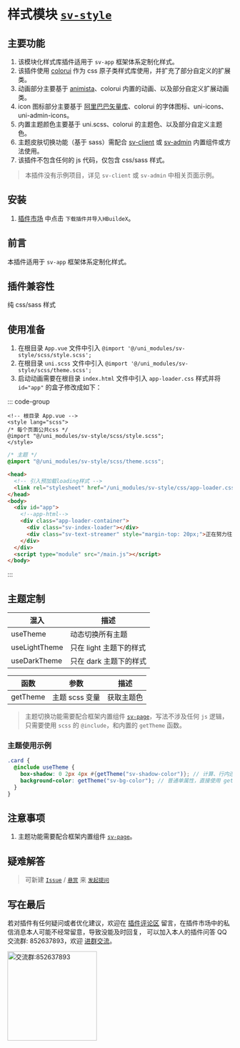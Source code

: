 # 样式模块 [`sv-style`](https://ext.dcloud.net.cn/plugin?id=17060)

## 主要功能

1. 该模块化样式库插件适用于 `sv-app` 框架体系定制化样式。
2. 该插件使用 [colorui](https://ext.dcloud.net.cn/plugin?id=239) 作为 css 原子类样式库使用，并扩充了部分自定义的扩展类。
3. 动画部分主要基于 [animista](https://animista.net/)、colorui 内置的动画、以及部分自定义扩展动画类。
4. icon 图标部分主要基于 [阿里巴巴矢量库](https://www.iconfont.cn/)、colorui 的字体图标、uni-icons、uni-admin-icons。
5. 内置主题颜色主要基于 uni.scss、colorui 的主题色、以及部分自定义主题色。
6. 主题皮肤切换功能（基于 sass）需配合 [sv-client](https://ext.dcloud.net.cn/plugin?id=16530) 或 [sv-admin](https://ext.dcloud.net.cn/plugin?id=16531) 内置组件或方法使用。
7. 该插件不包含任何的 js 代码，仅包含 css/sass 样式。

> 本插件没有示例项目，详见 `sv-client` 或 `sv-admin` 中相关页面示例。

## 安装

1. [插件市场](https://ext.dcloud.net.cn/plugin?id=17060) 中点击 `下载插件并导入HBuildeX`。

## 前言

本插件适用于 `sv-app` 框架体系定制化样式。

## 插件兼容性

纯 css/sass 样式

## 使用准备

1. 在根目录 `App.vue` 文件中引入 `@import '@/uni_modules/sv-style/scss/style.scss';`
2. 在根目录 `uni.scss` 文件中引入 `@import '@/uni_modules/sv-style/scss/theme.scss';`
3. 启动动画需要在根目录 `index.html` 文件中引入 `app-loader.css` 样式并将 `id="app"` 的盒子修改成如下：

::: code-group

```vue [App.vue]
<!-- 根目录 App.vue -->
<style lang="scss">
/* 每个页面公共css */
@import "@/uni_modules/sv-style/scss/style.scss";
</style>
```

```scss [uni.scss]
/* 主题 */
@import "@/uni_modules/sv-style/scss/theme.scss";
```

```html [index.html]
<head>
  <!-- 引入预加载loading样式 -->
  <link rel="stylesheet" href="/uni_modules/sv-style/css/app-loader.css" />
</head>
<body>
  <div id="app">
    <!--app-html-->
    <div class="app-loader-container">
      <div class="sv-index-loader"></div>
      <div class="sv-text-streamer" style="margin-top: 20px;">正在努力往上爬</div>
    </div>
  </div>
  <script type="module" src="/main.js"></script>
</body>
```

:::

## 主题定制

| 混入          | 描述                    |
| ------------- | ----------------------- |
| useTheme      | 动态切换所有主题        |
| useLightTheme | 只在 light 主题下的样式 |
| useDarkTheme  | 只在 dark 主题下的样式  |

| 函数     | 参数           | 描述       |
| -------- | -------------- | ---------- |
| getTheme | 主题 scss 变量 | 获取主题色 |

> 主题切换功能需要配合框架内置组件 [`sv-page`](../../components/sv-page/sv-page.md)，写法不涉及任何 `js` 逻辑，只需要使用 `scss` 的 `@include`，和内置的 `getTheme` 函数。

### 主题使用示例

```scss
.card {
  @include useTheme {
    box-shadow: 0 2px 4px #{getTheme("sv-shadow-color")}; // 计算、行内连写时等情况下需要使用 sass的 #{} 插值表达式
    background-color: getTheme("sv-bg-color"); // 普通单属性，直接使用 getTheme 以获取主题色（引号可省略）
  }
}
```

## 注意事项

1. 主题功能需要配合框架内置组件 [`sv-page`](../../components/sv-page/sv-page.md)。

## 疑难解答

> 可新建 [`Issue`](https://gitee.com/Sonve/sv-app-docs/issues/new) / [`悬赏`](https://gitee.com/Sonve/sv-app-docs/reward_issues/new) 来 [`发起提问`](https://gitee.com/Sonve/sv-app-docs/issues)

## 写在最后

若对插件有任何疑问或者优化建议，欢迎在 [插件评论区](https://ext.dcloud.net.cn/plugin?id=17060#rating) 留言，在插件市场中的私信消息本人可能不经常留意，导致没能及时回复，
可以加入本人的插件问答 QQ 交流群: 852637893，欢迎 [进群交流](https://qm.qq.com/cgi-bin/qm/qr?k=HD9IXnUruOa5pplF1jAeQsLb9BNnP_DE&jump_from=webapi&authKey=tk61Q5la3EAprdYcUBD7v0PBly795OTcT4UT36XxqcG7pmhGRpE+yFlt75vQBWeY)。

<img width="200" src="https://mp-74bfcbac-6ba6-4f39-8513-8831390ff75a.cdn.bspapp.com/static/qqqun.jpg" alt="交流群:852637893"/>
